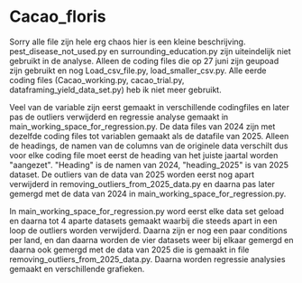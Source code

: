 # Cacao_floris
Sorry alle file zijn hele erg chaos hier is een kleine beschrijving. pest_disease_not_used.py en surrounding_education.py zijn uiteindelijk niet gebruikt in de analyse. Alleen de coding files die op 27 juni zijn geupoad zijn gebruikt en nog Load_csv_file.py, load_smaller_csv.py. Alle eerde coding files (Cacao_working.py, cacao_trial.py, dataframing_yield_data_set.py) heb ik niet meer gebruikt.

Veel van de variable zijn eerst gemaakt in verschillende codingfiles en later pas de outliers verwijderd en regressie analyse gemaakt in main_working_space_for_regression.py. De data files van 2024 zijn met dezelfde coding files tot variablen gemaakt als de datafile van 2025. Alleen de headings, de namen van de columns van de originele data verschilt dus voor elke coding file moet eerst de heading van het juiste jaartal worden "aangezet". "Heading" is de namen van 2024, "heading_2025" is van 2025 dataset. De outliers van de data van 2025 worden eerst nog apart verwijderd in removing_outliers_from_2025_data.py en daarna pas later gemergd met de data van 2024 in main_working_space_for_regression.py. 

In main_working_space_for_regression.py word eerst elke data set geload en daarna tot 4 aparte datasets gemaakt waarbij die steeds apart in een loop de outliers worden verwijderd. Daarna zijn er nog een paar conditions per land, en dan daarna worden de vier datasets weer bij elkaar gemergd en daarna ook gemergd met de data van 2025 die is gemaakt in file removing_outliers_from_2025_data.py. Daarna worden regressie analysies gemaakt en verschillende grafieken. 
